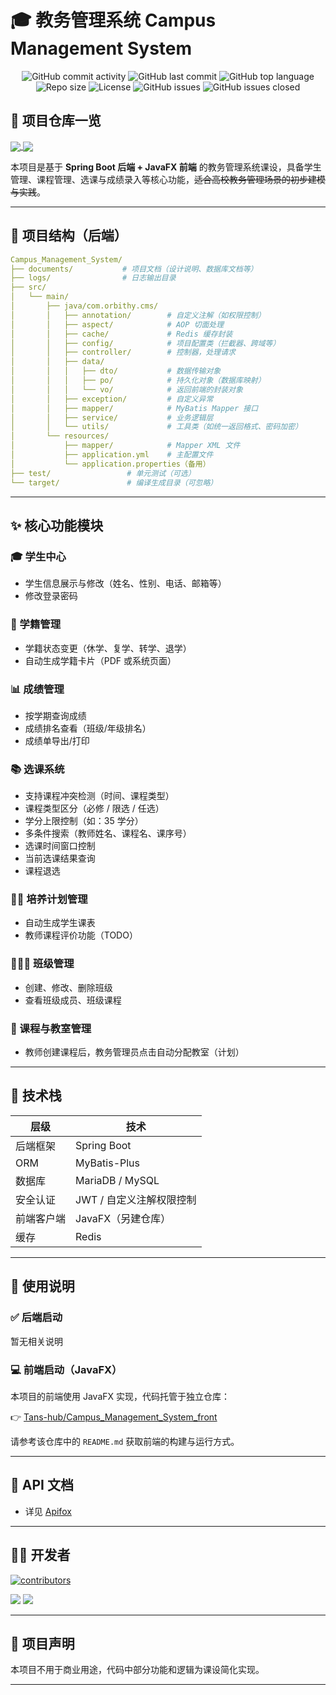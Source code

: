 # 🎓 教务管理系统 Campus Management System

<div align="center">

![GitHub commit activity](https://img.shields.io/github/commit-activity/m/Hanserprpr/Campus_Management_System)
![GitHub last commit](https://img.shields.io/github/last-commit/Hanserprpr/Campus_Management_System)
![GitHub top language](https://img.shields.io/github/languages/top/Hanserprpr/Campus_Management_System)
![Repo size](https://img.shields.io/github/repo-size/Hanserprpr/Campus_Management_System)
![License](https://img.shields.io/github/license/Hanserprpr/Campus_Management_System)
![GitHub issues](https://img.shields.io/github/issues/Hanserprpr/Campus_Management_System)
![GitHub issues closed](https://img.shields.io/github/issues-closed/Hanserprpr/Campus_Management_System)

</div>

## 📌 项目仓库一览

<a href="https://github.com/Hanserprpr/Campus_Management_System">
  <img align="center" src="https://github-readme-stats.vercel.app/api/pin/?username=Hanserprpr&repo=Campus_Management_System" />
</a>

<a href="https://github.com/Tans-hub/Campus_Management_System_front">
  <img align="center" src="https://github-readme-stats.vercel.app/api/pin/?username=Tans-hub&repo=Campus_Management_System_front" />
</a>

本项目是基于 **Spring Boot 后端 + JavaFX 前端** 的教务管理系统课设，具备学生管理、课程管理、选课与成绩录入等核心功能，~~适合高校教务管理场景的初步建模与实践~~。

---

## 📁 项目结构（后端）

```yaml
Campus_Management_System/
├── documents/           # 项目文档（设计说明、数据库文档等）
├── logs/                # 日志输出目录
├── src/
│   └── main/
│       ├── java/com.orbithy.cms/
│       │   ├── annotation/        # 自定义注解（如权限控制）
│       │   ├── aspect/            # AOP 切面处理
│       │   ├── cache/             # Redis 缓存封装
│       │   ├── config/            # 项目配置类（拦截器、跨域等）
│       │   ├── controller/        # 控制器，处理请求
│       │   ├── data/
│       │   │   ├── dto/           # 数据传输对象
│       │   │   ├── po/            # 持久化对象（数据库映射）
│       │   │   └── vo/            # 返回前端的封装对象
│       │   ├── exception/         # 自定义异常
│       │   ├── mapper/            # MyBatis Mapper 接口
│       │   ├── service/           # 业务逻辑层
│       │   └── utils/             # 工具类（如统一返回格式、密码加密）
│       └── resources/
│           ├── mapper/            # Mapper XML 文件
│           ├── application.yml    # 主配置文件
│           └── application.properties（备用）
├── test/                 # 单元测试（可选）
└── target/               # 编译生成目录（可忽略）
```

---

## ✨ 核心功能模块

### 🎓 学生中心

- 学生信息展示与修改（姓名、性别、电话、邮箱等）
- 修改登录密码

### 📘 学籍管理

- 学籍状态变更（休学、复学、转学、退学）
- 自动生成学籍卡片（PDF 或系统页面）

### 📊 成绩管理

- 按学期查询成绩
- 成绩排名查看（班级/年级排名）
- 成绩单导出/打印

### 📚 选课系统

- 支持课程冲突检测（时间、课程类型）
- 课程类型区分（必修 / 限选 / 任选）
- 学分上限控制（如：35 学分）
- 多条件搜索（教师姓名、课程名、课序号）
- 选课时间窗口控制
- 当前选课结果查询
- 课程退选

### 🧑‍🏫 培养计划管理

- 自动生成学生课表
- 教师课程评价功能（TODO）

### 🧑‍🤝‍🧑 班级管理

- 创建、修改、删除班级
- 查看班级成员、班级课程

### 🏫 课程与教室管理

- 教师创建课程后，教务管理员点击自动分配教室（计划）

---

## 🧰 技术栈

| 层级    | 技术              |
|-------|-----------------|
| 后端框架  | Spring Boot     |
| ORM   | MyBatis-Plus    |
| 数据库   | MariaDB / MySQL |
| 安全认证  | JWT / 自定义注解权限控制 |
| 前端客户端 | JavaFX（另建仓库）    |
| 缓存    | Redis           |

---

## 📄 使用说明

### ✅ 后端启动

暂无相关说明

### 💻 前端启动（JavaFX）

本项目的前端使用 JavaFX 实现，代码托管于独立仓库：

👉 [Tans-hub/Campus_Management_System_front](https://github.com/Tans-hub/Campus_Management_System_front)

请参考该仓库中的 `README.md` 获取前端的构建与运行方式。

---

## 🔗 API 文档

- 详见 [Apifox](https://cmsdoc.orbithy.com)

---

## 🧑‍💻 开发者

[![contributors](https://contrib.rocks/image?repo=Hanserprpr/Campus_Management_System)](https://github.com/Hanserprpr/Campus_Management_System/graphs/contributors)

<img src="http://github-profile-summary-cards.vercel.app/api/cards/profile-details?username=Hanserprpr&theme=default" />

<img src="http://github-profile-summary-cards.vercel.app/api/cards/profile-details?username=N2H4-xz&theme=default" />

---

## 📜 项目声明

本项目不用于商业用途，代码中部分功能和逻辑为课设简化实现。

---
